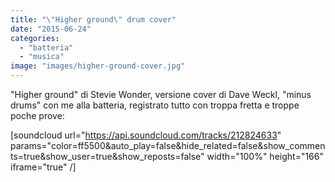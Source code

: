 ```yaml
---
title: "\"Higher ground\" drum cover"
date: "2015-06-24"
categories: 
  - "batteria"
  - "musica"
image: "images/higher-ground-cover.jpg"
---
```


"Higher ground" di Stevie Wonder, versione cover di Dave Weckl, "minus drums" con me alla batteria, registrato tutto con troppa fretta e troppe poche prove:

\[soundcloud url="https://api.soundcloud.com/tracks/212824633" params="color=ff5500&auto\_play=false&hide\_related=false&show\_comments=true&show\_user=true&show\_reposts=false" width="100%" height="166" iframe="true" /\]
